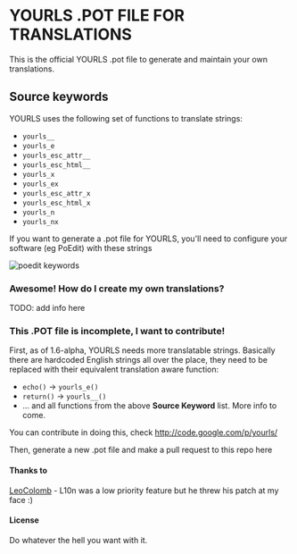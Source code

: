 # YOURLS .POT FILE FOR TRANSLATIONS

This is the official YOURLS .pot file to generate and maintain your own translations.

## Source keywords

YOURLS uses the following set of functions to translate strings:

* `yourls__`
* `yourls_e`
* `yourls_esc_attr__`
* `yourls_esc_html__`
* `yourls_x`
* `yourls_ex`
* `yourls_esc_attr_x`
* `yourls_esc_html_x`
* `yourls_n`
* `yourls_nx`

If you want to generate a .pot file for YOURLS, you'll need to configure your software (eg PoEdit) with these strings

![poedit keywords](https://raw.github.com/yourls/yourls.pot/screenshots/poedit-strings.png)

### Awesome! How do I create my own translations?

TODO: add info here

### This .POT file is incomplete, I want to contribute!

First, as of 1.6-alpha, YOURLS needs more translatable strings. Basically there are hardcoded English strings all over the place, they need to be replaced with their equivalent translation aware function:

* `echo()` &rarr; `yourls_e()`
* `return()` &rarr; `yourls__()`
* ... and all functions from the above **Source Keyword** list. More info to come.

You can contribute in doing this, check http://code.google.com/p/yourls/

Then, generate a new .pot file and make a pull request to this repo here

#### Thanks to
[LeoColomb](https://github.com/LeoColomb) - L10n was a low priority feature but he threw his patch at my face :)


#### License
Do whatever the hell you want with it.
